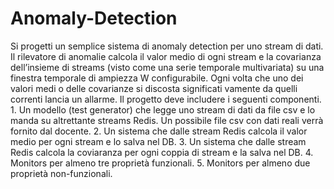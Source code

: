 # Anomaly-Detection
Si progetti un semplice sistema di anomaly detection per uno stream di dati.
    Il rilevatore di anomalie calcola il valor medio di ogni stream e la covarianza
dell’insieme di streams (visto come una serie temporale multivariata) su una
finestra temporale di ampiezza W configurabile.
    Ogni volta che uno dei valori medi o delle covarianze si discosta significati­
vamente da quelli correnti lancia un allarme.
    Il progetto deve includere i seguenti componenti.
    1. Un modello (test generator) che legge uno stream di dati da file csv e lo
        manda su altrettante streams Redis. Un possibile file csv con dati reali
        verrà fornito dal docente.
    2. Un sistema che dalle stream Redis calcola il valor medio per ogni stream
        e lo salva nel DB.
    3. Un sistema che dalle stream Redis calcola la coviaranza per ogni coppia
        di stream e la salva nel DB.
   4. Monitors per almeno tre proprietà funzionali.
    5. Monitors per almeno due proprietà non-funzionali.
